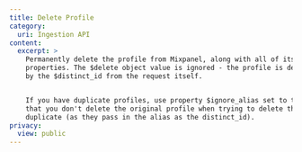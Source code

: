 ```yaml
---
title: Delete Profile
category:
  uri: Ingestion API
content:
  excerpt: >
    Permanently delete the profile from Mixpanel, along with all of its
    properties. The $delete object value is ignored - the profile is determined
    by the $distinct_id from the request itself.


    If you have duplicate profiles, use property $ignore_alias set to true so
    that you don't delete the original profile when trying to delete the
    duplicate (as they pass in the alias as the distinct_id).
privacy:
  view: public
---
```


